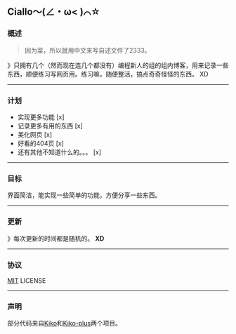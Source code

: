 ## Ciallo～(∠・ω< )⌒☆

### 概述

> 因为菜，所以就用中文来写自述文件了2333。

》只拥有几个（然而现在连几个都没有）编程新人的组的组内博客，用来记录一些东西，顺便练习写网页用。练习嘛，随便整活，搞点奇奇怪怪的东西。 XD

---

### 计划

- 实现更多功能 [x]
- 记录更多有用的东西 [x]
- 美化网页 [x]
- 好看的404页 [x]
- 还有其他不知道什么的。。。 [x]

---

### 目标

界面简洁，能实现一些简单的功能，方便分享一些东西。

---

### 更新

》每次更新的时间都是随机的。	**XD**

---

### 协议

[MIT](LICENSE) LICENSE

---

### 声明

部分代码来自[Kiko](https://github.com/gfjaru/Kiko)和[Kiko-plus](https://github.com/aweekj/Kiko-plus)两个项目。

